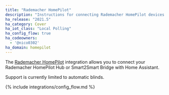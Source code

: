 ```yaml
---
title: "Rademacher HomePilot"
description: "Instructions for connecting Rademacher HomePilot devices."
ha_release: "2021.5"
ha_category: Cover
ha_iot_class: "Local Polling"
ha_config_flow: true
ha_codeowners:
  - '@nico0302'
ha_domain: homepilot
---
```


The [Rademacher HomePilot](https://www.rademacher.de/smart-home/produkte/homepilot) integration allows you to connect your Rademacher HomePilot Hub or Smart2Smart Bridge with Home Assistant.

Support is currently limited to automatic blinds.

{% include integrations/config_flow.md %}
